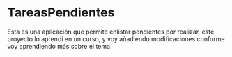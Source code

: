 # TareasPendientes

Esta es una aplicación que permite enlistar pendientes por realizar, este proyecto lo aprendí en un curso, y voy añadiendo modificaciones conforme voy aprendiendo más sobre el tema.
